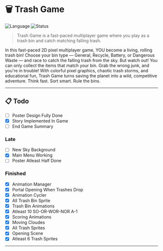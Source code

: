 # 🗑️ Trash Game

![Language](https://img.shields.io/badge/language-Python-blue?logo=python)
![Status](https://img.shields.io/badge/status-WIP-yellow)

> Trash Game is a fast-paced multiplayer game where you play as a trash bin and catch matching falling trash.

In this fast-paced 2D pixel multiplayer game, YOU become a living, rolling trash bin! Choose your bin type — General, Recycle, Battery, or Dangerous Waste — and race to catch the falling trash from the sky. But watch out! You can only collect the items that match your bin. Grab the wrong junk, and you're in trouble! With colorful pixel graphics, chaotic trash storms, and educational fun, Trash Game turns saving the planet into a wild, competitive adventure.
Think fast. Sort smart. Rule the bins.

---

## 📋 Todo

- [ ] Poster Design Fully Done
- [x] Story Implemented In Game
- [ ] End Game Summary

### Late

- [ ] New Sky Background
- [x] Main Menu Working
- [ ] Poster Atleast Half Done
      
### Finished

- [x] Animation Manager
- [x] Portal Opening When Trashes Drop
- [x] Animation Cycler
- [x] All Trash Bin Sprite
- [x] Trash Bin Animations
- [x] Atleast 10 SO-OR-WOR-NOR A-1
- [x] Scoring Animations
- [x] Moving Cloudes
- [x] All Trash Sprites
- [x] Opening Scene
- [x] Atleast 6 Trash Sprites

---
